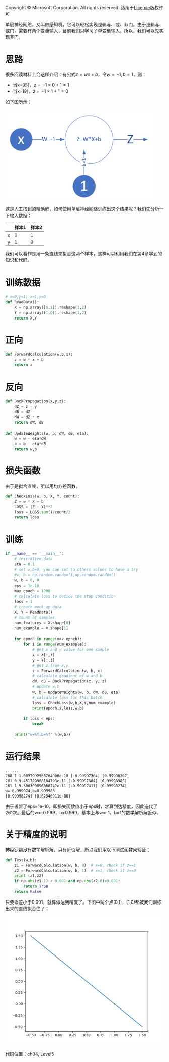 Copyright © Microsoft Corporation. All rights reserved.
  适用于[License](https://github.com/Microsoft/ai-edu/blob/master/LICENSE.md)版权许可

单层神经网络，又叫做感知机，它可以轻松实现逻辑与、或、非门。由于逻辑与、或门，需要有两个变量输入，目前我们只学习了单变量输入，所以，我们可以先实现非门。

# 思路

很多阅读材料上会这样介绍：有公式$z=wx+b$，令$w=-1,b=1$，则：

- 当x=0时，$z = -1 \times 0 + 1 = 1$
- 当x=1时，$z = -1 \times 1 + 1 = 0$
  
如下图所示：

<img src="./Images/4/LogicNotGate.png"/>

这是人工找到的精确解，如何使用单层神经网络训练出这个结果呢？我们先分析一下输入数据：

||样本1|样本2|
|---|---|---|
|x|0|1|
|y|1|0|

我们可以看作是用一条直线来拟合这两个样本，这样可以利用我们在第4章学到的知识和代码。

# 训练数据

```Python
# x=0,y=1; x=1,y=0
def ReadData():
    X = np.array([0,1]).reshape(1,2)
    Y = np.array([1,0]).reshape(1,2)
    return X,Y
```

# 正向

```Python
def ForwardCalculation(w,b,x):
    z = w * x + b
    return z
```

# 反向

```Python
def BackPropagation(x,y,z):
    dZ = z - y
    dB = dZ
    dW = dZ * x
    return dW, dB

def UpdateWeights(w, b, dW, dB, eta):
    w = w - eta*dW
    b = b - eta*dB
    return w,b
```

# 损失函数

由于是拟合直线，所以用均方差函数。

```Python
def CheckLoss(w, b, X, Y, count):
    Z = w * X + b
    LOSS = (Z - Y)**2
    loss = LOSS.sum()/count/2
    return loss
```
# 训练

```Python
if __name__ == '__main__':
    # initialize_data
    eta = 0.1
    # set w,b=0, you can set to others values to have a try
    #w, b = np.random.random(),np.random.random()
    w, b = 0, 0
    eps = 1e-10
    max_epoch = 1000
    # calculate loss to decide the stop condition
    loss = 1
    # create mock up data
    X, Y = ReadData()
    # count of samples
    num_features = X.shape[0]
    num_example = X.shape[1]

    for epoch in range(max_epoch):
        for i in range(num_example):
            # get x and y value for one sample
            x = X[:,i]
            y = Y[:,i]
            # get z from x,y
            z = ForwardCalculation(w, b, x)
            # calculate gradient of w and b
            dW, dB = BackPropagation(x, y, z)
            # update w,b
            w, b = UpdateWeights(w, b, dW, dB, eta)
            # calculate loss for this batch
            loss = CheckLoss(w,b,X,Y,num_example)
            print(epoch,i,loss,w,b)

        if loss < eps:
            break

    print("w=%f,b=%f" %(w,b))
```

# 运行结果

```
......
260 1 1.0097992508764906e-10 [-0.99997304] [0.99998202]
261 0 9.451720988184793e-11 [-0.99997304] [0.99998382]
261 1 9.306309896066242e-11 [-0.99997411] [0.99998274]
w=-0.999974,b=0.999983
[0.99998274] [8.62846911e-06]
```
由于设置了eps=1e-10，即损失函数值小于eps时，才算到达精度，因此迭代了261次。最后的w=-0.999，b=0.999，基本上与w=-1，b=1的数学解析解近似。

# 关于精度的说明

神经网络没有数学解析解，只有近似解，所以我们用以下测试函数来验证：

```Python
def Test(w,b):
    z1 = ForwardCalculation(w, b, 0)  # x=0, check if z==1
    z2 = ForwardCalculation(w, b, 1)  # x=1, check if z==0
    print (z1,z2)
    if np.abs(z1-1) < 0.001 and np.abs(z2-0)<0.001:
        return True
    return False
```

只要误差小于0.001，就算做达到精度了。下图中两个点(0,1)，(1,0)都被我们训练出来的直线拟合住了：

<img src="./Images/4/LogicNotGateResult.png"/>

代码位置：ch04, Level5